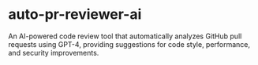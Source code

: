 # auto-pr-reviewer-ai
An AI-powered code review tool that automatically analyzes GitHub pull requests using GPT-4, providing suggestions for code style, performance, and security improvements.
